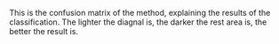 This is the confusion matrix of the method, explaining the results of the classification. The lighter the diagnal is, the darker the rest area is, 
the better the result is.
